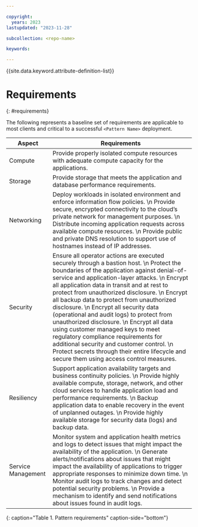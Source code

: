 ```yaml
---

copyright:
  years: 2023
lastupdated: "2023-11-28"

subcollection: <repo-name>

keywords:

---
```


{{site.data.keyword.attribute-definition-list}}

# Requirements
{: #requirements}

The following represents a baseline set of requirements are applicable to most clients and critical to a successful `<Pattern Name>` deployment.

<!--example Requirements Table – update with requirements for pattern-->

| Aspect | Requirements | 
| -------------- | -------------- |
| Compute | Provide properly isolated compute resources with adequate compute capacity for the applications. |
| Storage | Provide storage that meets the application and database performance requirements. |
| Networking | Deploy workloads in isolated environment and enforce information flow policies.  \n Provide secure, encrypted connectivity to the cloud’s private network for management purposes.  \n Distribute incoming application requests across available compute resources.  \n Provide public and private DNS resolution to support use of hostnames instead of IP addresses. |
| Security | Ensure all operator actions are executed securely through a bastion host.  \n Protect the boundaries of the application against denial-of-service and application-layer attacks.  \n Encrypt all application data in transit and at rest to protect from unauthorized disclosure.  \n Encrypt all backup data to protect from unauthorized disclosure.  \n Encrypt all security data (operational and audit logs) to protect from unauthorized disclosure.  \n Encrypt all data using customer managed keys to meet regulatory compliance requirements for additional security and customer control.  \n Protect secrets through their entire lifecycle and secure them using access control measures. |
| Resiliency | Support application availability targets and business continuity policies.  \n Provide highly available compute, storage, network, and other cloud services to handle application load and performance requirements.  \n Backup application data to enable recovery in the event of unplanned outages.  \n Provide highly available storage for security data (logs) and backup data.|
| Service Management | Monitor system and application health metrics and logs to detect issues that might impact the availability of the application.  \n Generate alerts/notifications about issues that might impact the availability of applications to trigger appropriate responses to minimize down time.  \n Monitor audit logs to track changes and detect potential security problems.  \n Provide a mechanism to identify and send notifications about issues found in audit logs. |
{: caption="Table 1. Pattern requirements" caption-side="bottom"}

